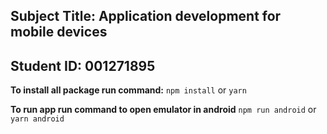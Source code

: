 ## Subject Title: 	Application development for mobile devices
## Student ID:	001271895

**To install all package run command:**
```npm install``` or  ```yarn```

**To run app run command to open emulator in android**
```npm run android``` or ```yarn android```
